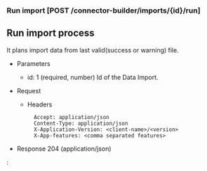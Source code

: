 ### Run import [POST /connector-builder/imports/{id}/run]

## Run import process
It plans import data from last valid(success or warning) file. 

+ Parameters
    + id: 1 (required, number) 
        Id of the Data Import.

+ Request
    + Headers

            Accept: application/json
            Content-Type: application/json
            X-Application-Version: <client-name>/<version>
            X-App-features: <comma separated features>

+ Response 204 (application/json)

:[](../../error_responses.md)
